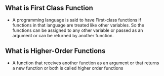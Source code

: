 ## What is First Class Function
- A programming language is said to have First-class functions if functions in that language are treated like other variables. So the functions can be assigned to any other variable or passed as an argument or can be returned by another function.


## What is Higher-Order Functions
- A function that receives another function as an argument or that returns a new function or both is called higher order functions


## 